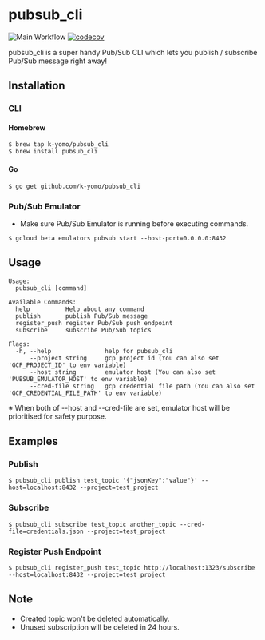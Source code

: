 # pubsub_cli
![Main Workflow](https://github.com/k-yomo/pubsub_cli/workflows/Main%20Workflow/badge.svg)
[![codecov](https://codecov.io/gh/k-yomo/pubsub_cli/branch/master/graph/badge.svg)](https://codecov.io/gh/k-yomo/pubsub_cli)

pubsub_cli is a super handy Pub/Sub CLI which lets you publish / subscribe Pub/Sub message right away!

## Installation
### CLI
#### Homebrew
```
$ brew tap k-yomo/pubsub_cli
$ brew install pubsub_cli 
```

#### Go 
```
$ go get github.com/k-yomo/pubsub_cli
```

### Pub/Sub Emulator
- Make sure Pub/Sub Emulator is running before executing commands.
```
$ gcloud beta emulators pubsub start --host-port=0.0.0.0:8432
```
 
## Usage

```
Usage:
  pubsub_cli [command]

Available Commands:
  help          Help about any command
  publish       publish Pub/Sub message
  register_push register Pub/Sub push endpoint
  subscribe     subscribe Pub/Sub topics

Flags:
  -h, --help               help for pubsub_cli
      --project string     gcp project id (You can also set 'GCP_PROJECT_ID' to env variable)
      --host string        emulator host (You can also set 'PUBSUB_EMULATOR_HOST' to env variable)
      --cred-file string   gcp credential file path (You can also set 'GCP_CREDENTIAL_FILE_PATH' to env variable)
```
※ When both of --host and --cred-file are set, emulator host will be prioritised for safety purpose.

## Examples
### Publish
```
$ pubsub_cli publish test_topic '{"jsonKey":"value"}' --host=localhost:8432 --project=test_project
```

### Subscribe
```
$ pubsub_cli subscribe test_topic another_topic --cred-file=credentials.json --project=test_project
```

### Register Push Endpoint
```
$ pubsub_cli register_push test_topic http://localhost:1323/subscribe --host=localhost:8432 --project=test_project
```

## Note
- Created topic won't be deleted automatically. 
- Unused subscription will be deleted in 24 hours.

